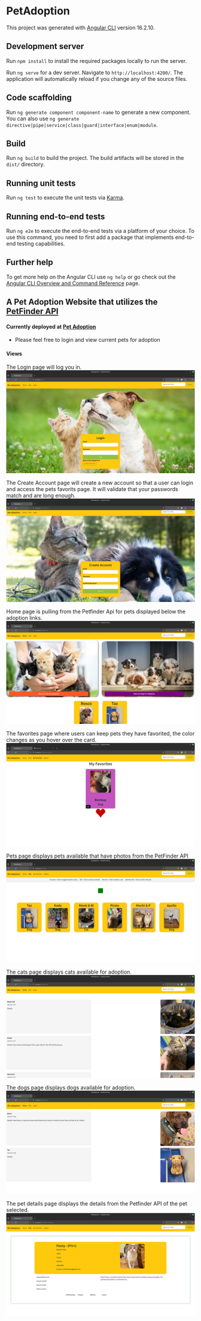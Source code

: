 # PetAdoption

This project was generated with [Angular CLI](https://github.com/angular/angular-cli) version 16.2.10.

## Development server

Run `npm install` to install the required packages locally to run the server. 

Run `ng serve` for a dev server. Navigate to `http://localhost:4200/`. The application will automatically reload if you change any of the source files.

## Code scaffolding

Run `ng generate component component-name` to generate a new component. You can also use `ng generate directive|pipe|service|class|guard|interface|enum|module`.

## Build

Run `ng build` to build the project. The build artifacts will be stored in the `dist/` directory.

## Running unit tests

Run `ng test` to execute the unit tests via [Karma](https://karma-runner.github.io).

## Running end-to-end tests

Run `ng e2e` to execute the end-to-end tests via a platform of your choice. To use this command, you need to first add a package that implements end-to-end testing capabilities.

## Further help

To get more help on the Angular CLI use `ng help` or go check out the [Angular CLI Overview and Command Reference](https://angular.io/cli) page.

## A Pet Adoption Website that utilizes the [PetFinder API](https://www.petfinder.com/developers/)

#### Currently deployed at [Pet Adoption](https://petadoption-9abd7.web.app/)

- Please feel free to login and view current pets for adoption

#### Views

  The Login page will log you in.
  ![Login Page](Login.png)

  The Create Account page will create a new account so that a user can login and access the pets favorits page. It will validate that your passwords match and 
  are long enough.
  ![Create Accounts Page cat and dog together](create_account.png)

  Home page is pulling from the Petfinder Api for pets displayed below the adoption links.
  ![Home page choose either cat or dog links or click on pets displayed for more information](Home.png)

  The favorites page where users can keep pets they have favorited, the color changes as you hover over the card.
  ![a picture of a dog with a heart under it](fav2.png)

  Pets page displays pets available that have photos from the PetFinder API
  ![Pets Page](pets.png)

  The cats page displays cats available for adoption.
  ![Cats Page](cats.png)

  The dogs page displays dogs available for adoption.
  ![Dogs Page](dogs.png)

  The pet details page displays the details from the Petfinder API of the pet selected.
  ![A Cat and cat details displayed](<pet details page.png>)
